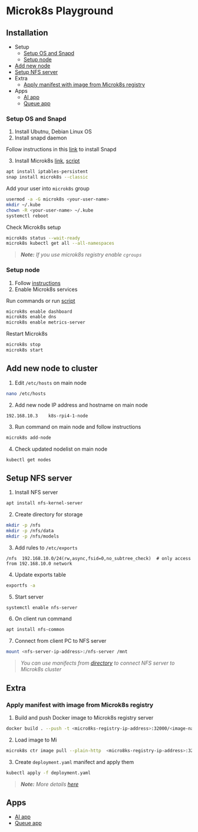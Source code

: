 # Microk8s Playground

## Installation
- Setup
    - [Setup OS and Snapd](#setup-os-and-snapd)
    - [Setup node](#setup-node)
- [Add new node](#add-new-node-to-cluster)
- [Setup NFS server](#setup-nfs-server)
- Extra
    - [Apply manifest with image from Microk8s registry](#apply-manifest-with-image-from-microk8s-registry)
- Apps
    - [AI app](#ai-app)
    - [Queue app](#queue-app)

### Setup OS and Snapd
1) Install Ubutnu, Debian Linux OS
2) Install snapd daemon 

Follow instructions in this [link](https://snapcraft.io/docs/installing-snapd) to install Snapd

3) Install Microk8s [link](https://microk8s.io/), [script](./scripts/install_microk8s.sh)
```bash
apt install iptables-persistent
snap install microk8s --classic
```

Add your user into `microk8s` group
```bash
usermod -a -G microk8s <your-user-name>
mkdir ~/.kube
chown -R <your-user-name> ~/.kube
systemctl reboot
```

Check Microk8s setup
```bash
microk8s status --wait-ready
microk8s kubectl get all --all-namespaces
```

> _**Note:** If you use microk8s registry enable `cgroups`_

### Setup node
1) Follow [instructions](#setup)
2) Enable Microk8s services

Run commands or run [script](./scripts/config_node.sh)
```bash
microk8s enable dashboard
microk8s enable dns
microk8s enable metrics-server
```

Restart Microk8s
```bash
microk8s stop
microk8s start
```

## Add new node to cluster
1) Edit `/etc/hosts` on main node
```bash
nano /etc/hosts
```

2) Add new node IP address and hostname on main node
```
192.168.10.3	k8s-rpi4-1-node
```

3) Run command on main node and follow instructions
```bash
microk8s add-node
```

4) Check updated nodelist on main node
```bash
kubectl get nodes
```

## Setup NFS server
1) Install NFS server
```bash
apt install nfs-kernel-server
```

2) Create directory for storage
```bash
mkdir -p /nfs
mkdir -p /nfs/data
mkdir -p /nfs/models
```

3) Add rules to `/etc/exports`
```
/nfs  192.168.10.0/24(rw,async,fsid=0,no_subtree_check)  # only access from 192.168.10.0 network
```

4) Update exports table
```bash
exportfs -a
```

5) Start server
```bash
systemctl enable nfs-server
```

6) On client run command
```bash
apt install nfs-common
```

7) Connect from client PC to NFS server
```bash
mount <nfs-server-ip-address>:/nfs-server /mnt
```

> _You can use manifects from [directory](./pvc/) to connect NFS server to Microk8s cluster_


## Extra
### Apply manifest with image from Microk8s registry

1) Build and push Docker image to Microk8s registry server
```bash
docker build . --push -t <micro8ks-registry-ip-address>:32000/<image-name>:<image-tag>
```

2) Load image to Mi
```bash
microk8s ctr image pull --plain-http  <micro8ks-registry-ip-address>:32000/<image-name:image-tag>
```

3) Create `deployment.yaml` manifect and apply them
```bash
kubectl apply -f deployment.yaml
```

> _**Note:** More details [here](https://microk8s.io/docs/registry-built-in)_


## Apps
- [AI app](./apps/ai-app/)
- [Queue app](./apps/queue-app/)
